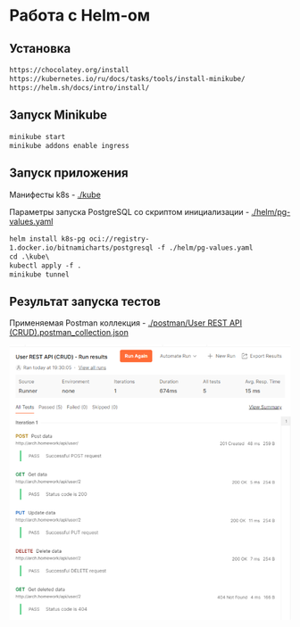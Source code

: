 # Работа с Helm-ом

## Установка
```
https://chocolatey.org/install
https://kubernetes.io/ru/docs/tasks/tools/install-minikube/
https://helm.sh/docs/intro/install/
```

## Запуск Minikube
```
minikube start
minikube addons enable ingress
```

## Запуск приложения

Манифесты k8s - [./kube](./kube/)

Параметры запуска PostgreSQL со скриптом инициализации - [./helm/pg-values.yaml](./helm/pg-values.yaml)

```
helm install k8s-pg oci://registry-1.docker.io/bitnamicharts/postgresql -f ./helm/pg-values.yaml
cd .\kube\
kubectl apply -f .
minikube tunnel
```

## Результат запуска тестов

Применяемая Postman коллекция - [./postman/User REST API (CRUD).postman_collection.json](./postman/User%20REST%20API%20(CRUD).postman_collection.json)

![Results](postman/results.png?raw=true "Results")